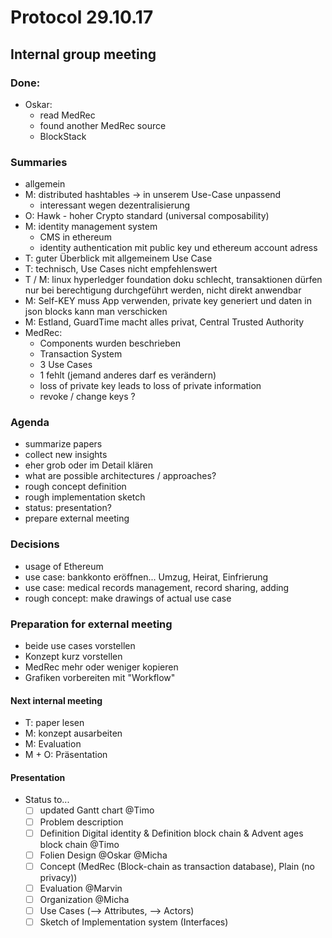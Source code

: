 # Protocol 29.10.17

## Internal group meeting 

### Done:
* Oskar:
  * read MedRec
  * found another MedRec source
  * BlockStack
  
### Summaries

* allgemein
* M: distributed hashtables -> in unserem Use-Case unpassend
  * interessant wegen dezentralisierung
* O: Hawk - hoher Crypto standard (universal composability)
* M: identity management system
    * CMS in ethereum
    * identity authentication mit public key und ethereum account adress
* T: guter Überblick mit allgemeinem Use Case
* T: technisch, Use Cases nicht empfehlenswert
* T / M: linux hyperledger foundation doku schlecht, transaktionen dürfen nur bei berechtigung durchgeführt werden, nicht direkt anwendbar
* M: Self-KEY muss App verwenden, private key generiert und daten in json blocks kann man verschicken
* M: Estland, GuardTime macht alles privat, Central Trusted Authority
* MedRec:
    * Components wurden beschrieben
    * Transaction System
    * 3 Use Cases
    * 1 fehlt (jemand anderes darf es verändern)
    * loss of private key leads to loss of private information
    * revoke / change keys ?
### Agenda
* summarize papers
* collect new insights
* eher grob oder im Detail klären
* what are possible architectures / approaches?
* rough concept definition
* rough implementation sketch
* status: presentation?
* prepare external meeting

### Decisions
* usage of Ethereum
* use case: bankkonto eröffnen... Umzug, Heirat, Einfrierung
* use case: medical records management, record sharing, adding
* rough concept: make drawings of actual use case

### Preparation for external meeting
* beide use cases vorstellen
* Konzept kurz vorstellen
* MedRec mehr oder weniger kopieren
* Grafiken vorbereiten mit "Workflow"

#### Next internal meeting
* T: paper lesen
* M: konzept ausarbeiten
* M: Evaluation
* M + O: Präsentation

#### Presentation
* Status to...
    * [ ] updated Gantt chart @Timo
    * [ ] Problem description
    * [ ] Definition Digital identity & Definition block chain & Advent ages block chain @Timo
    * [ ] Folien Design @Oskar @Micha
    * [ ] Concept (MedRec (Block-chain as transaction database), Plain (no privacy))
    * [ ] Evaluation @Marvin
    * [ ] Organization @Micha
    * [ ] Use Cases (--> Attributes, --> Actors)
    * [ ] Sketch of Implementation system (Interfaces)

